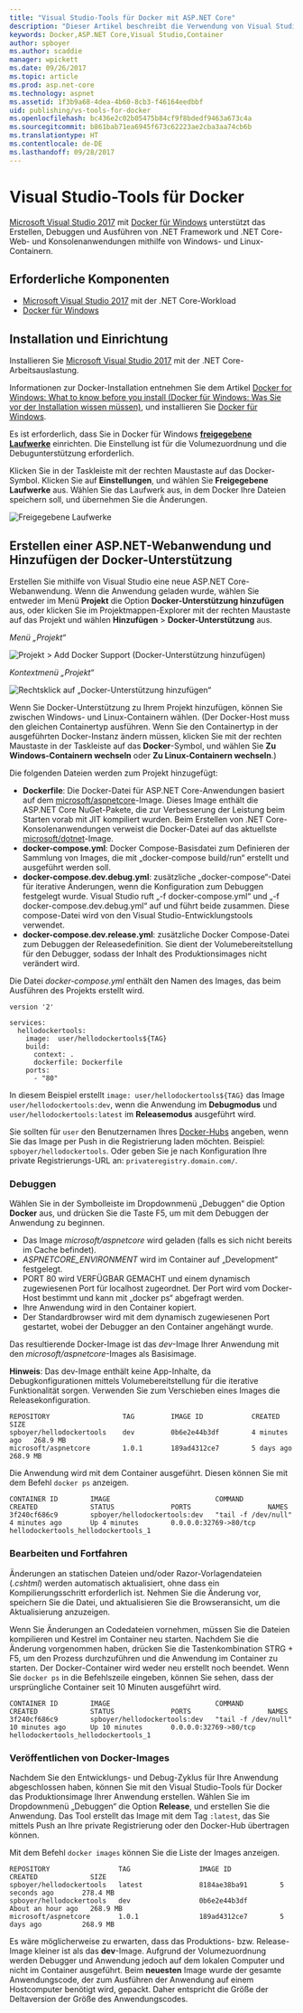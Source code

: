 ```yaml
---
title: "Visual Studio-Tools für Docker mit ASP.NET Core"
description: "Dieser Artikel beschreibt die Verwendung von Visual Studio 2017-Tools und Docker für Windows, um eine ASP.NET Core-Anwendung in Container zu packen."
keywords: Docker,ASP.NET Core,Visual Studio,Container
author: spboyer
ms.author: scaddie
manager: wpickett
ms.date: 09/26/2017
ms.topic: article
ms.prod: asp.net-core
ms.technology: aspnet
ms.assetid: 1f3b9a68-4dea-4b60-8cb3-f46164eedbbf
uid: publishing/vs-tools-for-docker
ms.openlocfilehash: bc436e2c02b05475b84cf9f8bdedf9463a673c4a
ms.sourcegitcommit: b861bab71ea6945f673c62223ae2cba3aa74cb6b
ms.translationtype: HT
ms.contentlocale: de-DE
ms.lasthandoff: 09/28/2017
---
```

# <a name="visual-studio-tools-for-docker"></a>Visual Studio-Tools für Docker

[Microsoft Visual Studio 2017](https://www.visualstudio.com/) mit [Docker für Windows](https://docs.docker.com/docker-for-windows/install/) unterstützt das Erstellen, Debuggen und Ausführen von .NET Framework und .NET Core-Web- und Konsolenanwendungen mithilfe von Windows- und Linux-Containern.

## <a name="prerequisites"></a>Erforderliche Komponenten

- [Microsoft Visual Studio 2017](https://www.visualstudio.com/) mit der .NET Core-Workload
- [Docker für Windows](https://docs.docker.com/docker-for-windows/install/)

## <a name="installation-and-setup"></a>Installation und Einrichtung

Installieren Sie [Microsoft Visual Studio 2017](https://docs.microsoft.com/visualstudio/install/install-visual-studio) mit der .NET Core-Arbeitsauslastung.

Informationen zur Docker-Installation entnehmen Sie dem Artikel [Docker for Windows: What to know before you install (Docker für Windows: Was Sie vor der Installation wissen müssen)](https://docs.docker.com/docker-for-windows/install/#what-to-know-before-you-install), und installieren Sie [Docker für Windows](https://docs.docker.com/docker-for-windows/install/).

Es ist erforderlich, dass Sie in Docker für Windows **[freigegebene Laufwerke](https://docs.docker.com/docker-for-windows/#shared-drives)** einrichten. Die Einstellung ist für die Volumezuordnung und die Debugunterstützung erforderlich.

Klicken Sie in der Taskleiste mit der rechten Maustaste auf das Docker-Symbol. Klicken Sie auf **Einstellungen**, und wählen Sie **Freigegebene Laufwerke** aus. Wählen Sie das Laufwerk aus, in dem Docker Ihre Dateien speichern soll, und übernehmen Sie die Änderungen.

![Freigegebene Laufwerke](./visual-studio-tools-for-docker/_static/settings-shared-drives-win.png)

## <a name="create-an-aspnet-web-application-and-add-docker-support"></a>Erstellen einer ASP.NET-Webanwendung und Hinzufügen der Docker-Unterstützung

Erstellen Sie mithilfe von Visual Studio eine neue ASP.NET Core-Webanwendung. Wenn die Anwendung geladen wurde, wählen Sie entweder im Menü **Projekt** die Option **Docker-Unterstützung hinzufügen** aus, oder klicken Sie im Projektmappen-Explorer mit der rechten Maustaste auf das Projekt und wählen **Hinzufügen** > **Docker-Unterstützung** aus.

*Menü „Projekt“*

![Projekt > Add Docker Support (Docker-Unterstützung hinzufügen)](./visual-studio-tools-for-docker/_static/project-add-docker-support.png)

*Kontextmenü „Projekt“*

![Rechtsklick auf „Docker-Unterstützung hinzufügen“](./visual-studio-tools-for-docker/_static/right-click-add-docker-support.png)

Wenn Sie Docker-Unterstützung zu Ihrem Projekt hinzufügen, können Sie zwischen Windows- und Linux-Containern wählen. (Der Docker-Host muss den gleichen Containertyp ausführen. Wenn Sie den Containertyp in der ausgeführten Docker-Instanz ändern müssen, klicken Sie mit der rechten Maustaste in der Taskleiste auf das **Docker**-Symbol, und wählen Sie **Zu Windows-Containern wechseln** oder **Zu Linux-Containern wechseln**.) 

Die folgenden Dateien werden zum Projekt hinzugefügt:

- **Dockerfile**: Die Docker-Datei für ASP.NET Core-Anwendungen basiert auf dem [microsoft/aspnetcore](https://hub.docker.com/r/microsoft/aspnetcore)-Image. Dieses Image enthält die ASP.NET Core NuGet-Pakete, die zur Verbesserung der Leistung beim Starten vorab mit JIT kompiliert wurden. Beim Erstellen von .NET Core-Konsolenanwendungen verweist die Docker-Datei auf das aktuellste [microsoft/dotnet](https://hub.docker.com/r/microsoft/dotnet)-Image.   
- **docker-compose.yml**: Docker Compose-Basisdatei zum Definieren der Sammlung von Images, die mit „docker-compose build/run“ erstellt und ausgeführt werden soll.   
- **docker-compose.dev.debug.yml**: zusätzliche „docker-compose“-Datei für iterative Änderungen, wenn die Konfiguration zum Debuggen festgelegt wurde. Visual Studio ruft „-f docker-compose.yml“ und „-f docker-compose.dev.debug.yml“ auf und führt beide zusammen. Diese compose-Datei wird von den Visual Studio-Entwicklungstools verwendet.   
- **docker-compose.dev.release.yml**: zusätzliche Docker Compose-Datei zum Debuggen der Releasedefinition. Sie dient der Volumebereitstellung für den Debugger, sodass der Inhalt des Produktionsimages nicht verändert wird.  

Die Datei *docker-compose.yml* enthält den Namen des Images, das beim Ausführen des Projekts erstellt wird. 

```
version '2'

services:
  hellodockertools:
    image:  user/hellodockertools${TAG}
    build:
      context: .
      dockerfile: Dockerfile
    ports:
      - "80"
``` 

In diesem Beispiel erstellt `image: user/hellodockertools${TAG}` das Image `user/hellodockertools:dev`, wenn die Anwendung im **Debugmodus** und `user/hellodockertools:latest` im **Releasemodus** ausgeführt wird. 

Sie sollten für `user` den Benutzernamen Ihres [Docker-Hubs](https://hub.docker.com/) angeben, wenn Sie das Image per Push in die Registrierung laden möchten. Beispiel: `spboyer/hellodockertools`. Oder geben Sie je nach Konfiguration Ihre private Registrierungs-URL an: `privateregistry.domain.com/`.

### <a name="debugging"></a>Debuggen

Wählen Sie in der Symbolleiste im Dropdownmenü „Debuggen“ die Option **Docker** aus, und drücken Sie die Taste F5, um mit dem Debuggen der Anwendung zu beginnen. 

- Das Image *microsoft/aspnetcore* wird geladen (falls es sich nicht bereits im Cache befindet).
- *ASPNETCORE_ENVIRONMENT* wird im Container auf „Development“ festgelegt.
- PORT 80 wird VERFÜGBAR GEMACHT und einem dynamisch zugewiesenen Port für localhost zugeordnet. Der Port wird vom Docker-Host bestimmt und kann mit „docker ps“ abgefragt werden. 
- Ihre Anwendung wird in den Container kopiert.
- Der Standardbrowser wird mit dem dynamisch zugewiesenen Port gestartet, wobei der Debugger an den Container angehängt wurde. 

Das resultierende Docker-Image ist das *dev*-Image Ihrer Anwendung mit den *microsoft/aspnetcore*-Images als Basisimage.

**Hinweis**: Das dev-Image enthält keine App-Inhalte, da Debugkonfigurationen mittels Volumebereitstellung für die iterative Funktionalität sorgen. Verwenden Sie zum Verschieben eines Images die Releasekonfiguration.

```console
REPOSITORY                  TAG         IMAGE ID            CREATED         SIZE
spboyer/hellodockertools    dev         0b6e2e44b3df        4 minutes ago   268.9 MB
microsoft/aspnetcore        1.0.1       189ad4312ce7        5 days ago      268.9 MB
```

Die Anwendung wird mit dem Container ausgeführt. Diesen können Sie mit dem Befehl `docker ps` anzeigen.

```console
CONTAINER ID        IMAGE                          COMMAND               CREATED             STATUS              PORTS                   NAMES
3f240cf686c9        spboyer/hellodockertools:dev   "tail -f /dev/null"   4 minutes ago       Up 4 minutes        0.0.0.0:32769->80/tcp   hellodockertools_hellodockertools_1
```

### <a name="edit-and-continue"></a>Bearbeiten und Fortfahren

Änderungen an statischen Dateien und/oder Razor-Vorlagendateien (*.cshtml*) werden automatisch aktualisiert, ohne dass ein Kompilierungsschritt erforderlich ist. Nehmen Sie die Änderung vor, speichern Sie die Datei, und aktualisieren Sie die Browseransicht, um die Aktualisierung anzuzeigen.  

Wenn Sie Änderungen an Codedateien vornehmen, müssen Sie die Dateien kompilieren und Kestrel im Container neu starten. Nachdem Sie die Änderung vorgenommen haben, drücken Sie die Tastenkombination STRG + F5, um den Prozess durchzuführen und die Anwendung im Container zu starten. Der Docker-Container wird weder neu erstellt noch beendet. Wenn Sie `docker ps` in die Befehlszeile eingeben, können Sie sehen, dass der ursprüngliche Container seit 10 Minuten ausgeführt wird. 

```console
CONTAINER ID        IMAGE                          COMMAND               CREATED             STATUS              PORTS                   NAMES
3f240cf686c9        spboyer/hellodockertools:dev   "tail -f /dev/null"   10 minutes ago      Up 10 minutes       0.0.0.0:32769->80/tcp   hellodockertools_hellodockertools_1
```

### <a name="publishing-docker-images"></a>Veröffentlichen von Docker-Images

Nachdem Sie den Entwicklungs- und Debug-Zyklus für Ihre Anwendung abgeschlossen haben, können Sie mit den Visual Studio-Tools für Docker das Produktionsimage Ihrer Anwendung erstellen. Wählen Sie im Dropdownmenü „Debuggen“ die Option **Release**, und erstellen Sie die Anwendung. Das Tool erstellt das Image mit dem Tag `:latest`, das Sie mittels Push an Ihre private Registrierung oder den Docker-Hub übertragen können. 

Mit dem Befehl `docker images` können Sie die Liste der Images anzeigen.

```console
REPOSITORY                 TAG                 IMAGE ID            CREATED             SIZE
spboyer/hellodockertools   latest              8184ae38ba91        5 seconds ago       278.4 MB
spboyer/hellodockertools   dev                 0b6e2e44b3df        About an hour ago   268.9 MB
microsoft/aspnetcore       1.0.1               189ad4312ce7        5 days ago          268.9 MB
```

Es wäre möglicherweise zu erwarten, dass das Produktions- bzw. Release-Image kleiner ist als das **dev**-Image. Aufgrund der Volumezuordnung werden Debugger und Anwendung jedoch auf dem lokalen Computer und nicht im Container ausgeführt. Beim **neuesten** Image wurde der gesamte Anwendungscode, der zum Ausführen der Anwendung auf einem Hostcomputer benötigt wird, gepackt. Daher entspricht die Größe der Deltaversion der Größe des Anwendungscodes.

